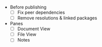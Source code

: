 
- Before publishing
  - [ ] Fix peer dependencies
  - [ ] Remove resolutions & linked packages
- Panes
  - [ ] Document View
  - [ ] File View
  - [ ] Notes
